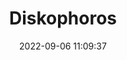 ---
date: 2022-09-06 11:09:37
title: 'Diskophoros'	
tags: [free]
price: Free	
link: https://nmaehlmann.itch.io/diskophoros	

twitter: https://twitter.com/nmaehlmann
---